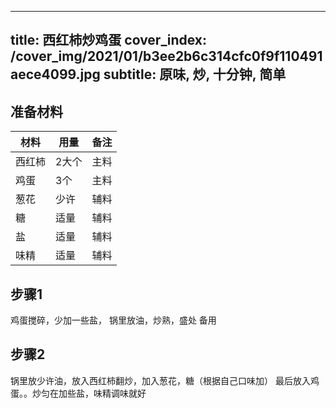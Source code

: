 
---
title: 西红柿炒鸡蛋
cover_index: /cover_img/2021/01/b3ee2b6c314cfc0f9f110491aece4099.jpg
subtitle: 原味, 炒, 十分钟, 简单
---

## 准备材料

| 材料     | 用量 | 备注|
| ------- | ----- | --- |
| 西红柿 | 2大个| 主料 |
| 鸡蛋 | 3个| 主料 |
| 葱花 | 少许| 辅料 |
| 糖 | 适量| 辅料 |
| 盐 | 适量| 辅料 |
| 味精 | 适量| 辅料 |

## 步骤1

鸡蛋搅碎，少加一些盐， 锅里放油，炒熟，盛处 备用

## 步骤2

锅里放少许油，放入西红柿翻炒，加入葱花，糖（根据自己口味加） 最后放入鸡蛋。。炒匀在加些盐，味精调味就好

